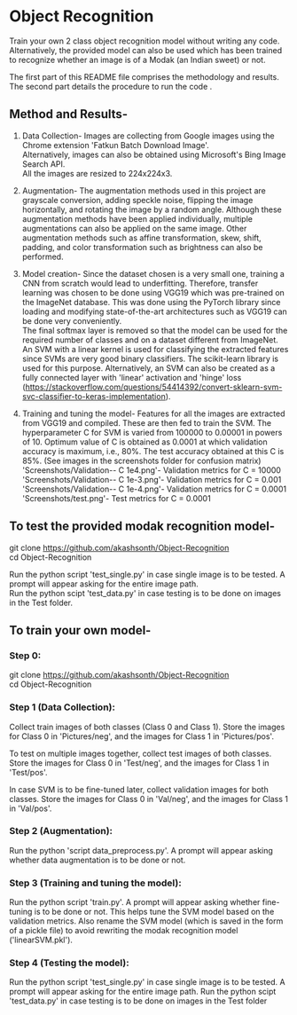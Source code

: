 # Object Recognition
Train your own 2 class object recognition model without writing any code.\
Alternatively, the provided model can also be used which has been trained to recognize whether an image is of a Modak (an Indian sweet) or not.

The first part of this README file comprises the methodology and results. \
The second part details the procedure to run the code .


## Method and Results-
1. Data Collection-
Images are collecting from Google images using the Chrome extension 'Fatkun Batch Download Image'.\
Alternatively, images can also be obtained using Microsoft's Bing Image Search API.\
All the images are resized to 224x224x3.

2. Augmentation-
The augmentation methods used in this project are grayscale conversion, adding speckle noise, flipping the image horizontally, and rotating the image by a random angle. Although these augmentation methods have been applied individually, multiple augmentations can also be applied on the same image. Other augmentation methods such as affine transformation, skew, shift, padding, and color transformation such as brightness can also be performed.

3. Model creation-
Since the dataset chosen is a very small one, training a CNN from scratch would lead to underfitting. Therefore, transfer learning was chosen to be done using VGG19 which was pre-trained on the ImageNet database. This was done using the PyTorch library since loading and modifying state-of-the-art architectures such as VGG19 can be done very conveniently. \
The final softmax layer is removed so that the model can be used for the required number of classes and on a dataset different from ImageNet. \
An SVM with a linear kernel is used for classifying the extracted features since SVMs are very good binary classifiers. The scikit-learn library is used for this purpose. Alternatively, an SVM can also be created as a fully connected layer with 'linear' activation and 'hinge' loss (https://stackoverflow.com/questions/54414392/convert-sklearn-svm-svc-classifier-to-keras-implementation).

4. Training and tuning the model-
Features for all the images are extracted from VGG19 and compiled. These are then fed to train the SVM. The hyperparameter C for SVM is varied from 100000 to 0.00001 in powers of 10. Optimum value of C is obtained as 0.0001 at which validation accuracy is maximum, i.e., 80%.
The test accuracy obtained at this C is 85%. (See images in the screenshots folder for confusion matrix)\
'Screenshots/Validation-- C 1e4.png'- Validation metrics for C = 10000 \
'Screenshots/Validation-- C 1e-3.png'- Validation metrics for C = 0.001 \
'Screenshots/Validation-- C 1e-4.png'- Validation metrics for C = 0.0001 \
'Screenshots/test.png'- Test metrics for C = 0.0001 

## To test the provided modak recognition model-
git clone https://github.com/akashsonth/Object-Recognition \
cd Object-Recognition

Run the python script 'test_single.py' in case single image is to be tested. A prompt will appear asking for the entire image path.\
Run the python scipt 'test_data.py' in case testing is to be done on images in the Test folder.


## To train your own model-

### Step 0:
git clone https://github.com/akashsonth/Object-Recognition \
cd Object-Recognition

### Step 1 (Data Collection): 
Collect train images of both classes (Class 0 and Class 1). Store the images for Class 0 in 'Pictures/neg', and the images for Class 1 in 'Pictures/pos'.

To test on multiple images together, collect test images of both classes. Store the images for Class 0 in 'Test/neg', and the images for Class 1 in 'Test/pos'.

In case SVM is to be fine-tuned later, collect validation images for both classes. Store the images for Class 0 in 'Val/neg', and the images for Class 1 in 'Val/pos'.

### Step 2 (Augmentation):
Run the python 'script data_preprocess.py'. A prompt will appear asking whether data augmentation is to be done or not.

### Step 3 (Training and tuning the model):
Run the python script 'train.py'. A prompt will appear asking whether fine-tuning is to be done or not. This helps tune the SVM model based on the validation metrics. Also rename the SVM model (which is saved in the form of a pickle file) to avoid rewriting the modak recognition model ('linearSVM.pkl').

### Step 4 (Testing the model):
Run the python script 'test_single.py' in case single image is to be tested. A prompt will appear asking for the entire image path.
Run the python scipt 'test_data.py' in case testing is to be done on images in the Test folder


